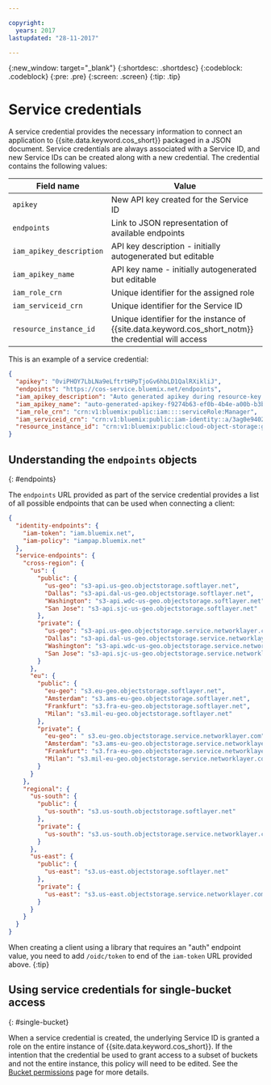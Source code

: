 ```yaml
---

copyright:
  years: 2017
lastupdated: "28-11-2017"

---
```

{:new_window: target="_blank"}
{:shortdesc: .shortdesc}
{:codeblock: .codeblock}
{:pre: .pre}
{:screen: .screen}
{:tip: .tip}

# Service credentials

A service credential provides the necessary information to connect an application to {{site.data.keyword.cos_short}} packaged in a JSON document.  Service credentials are always associated with a Service ID, and new Service IDs can be created along with a new credential.  The credential contains the following values:

Field name | Value
--|--
`apikey`  |  New API key created for the Service ID
`endpoints`  |  Link to JSON representation of available endpoints
`iam_apikey_description`  |  API key description - initially autogenerated but editable
`iam_apikey_name`  |  API key name - initially autogenerated but editable
`iam_role_crn`  |  Unique identifier for the assigned role
`iam_serviceid_crn`  |  Unique identifier for the Service ID
`resource_instance_id`  |  Unique identifier for the instance of {{site.data.keyword.cos_short_notm}} the credential will access

This is an example of a service credential:

```json
{
  "apikey": "0viPHOY7LbLNa9eLftrtHPpTjoGv6hbLD1QalRXikliJ",
  "endpoints": "https://cos-service.bluemix.net/endpoints",
  "iam_apikey_description": "Auto generated apikey during resource-key operation for Instance - crn:v1:bluemix:public:cloud-object-storage:global:a/3ag0e9402tyfd5d29761c3e97696b71n:d6f74k03-6k4f-4a82-b165-697354o63903::",
  "iam_apikey_name": "auto-generated-apikey-f9274b63-ef0b-4b4e-a00b-b3bf9023f9dd",
  "iam_role_crn": "crn:v1:bluemix:public:iam::::serviceRole:Manager",
  "iam_serviceid_crn": "crn:v1:bluemix:public:iam-identity::a/3ag0e9402tyfd5d29761c3e97696b71n::serviceid:ServiceId-540a4a41-7322-4fdd-a9e7-e0cb7ab760f9",
  "resource_instance_id": "crn:v1:bluemix:public:cloud-object-storage:global:a/3ag0e9402tyfd5d29761c3e97696b71n:d6f74k03-6k4f-4a82-b165-697354o63903::"
}
```

## Understanding the `endpoints` objects
{: #endpoints}

The `endpoints` URL provided as part of the service credential provides a list of all possible endpoints that can be used when connecting a client:

```json
{
  "identity-endpoints": {
    "iam-token": "iam.bluemix.net",
    "iam-policy": "iampap.bluemix.net"
  },
  "service-endpoints": {
    "cross-region": {
      "us": {
        "public": {
          "us-geo": "s3-api.us-geo.objectstorage.softlayer.net",
          "Dallas": "s3-api.dal-us-geo.objectstorage.softlayer.net",
          "Washington": "s3-api.wdc-us-geo.objectstorage.softlayer.net",
          "San Jose": "s3-api.sjc-us-geo.objectstorage.softlayer.net"
        },
        "private": {
          "us-geo": "s3-api.us-geo.objectstorage.service.networklayer.com",
          "Dallas": "s3-api.dal-us-geo.objectstorage.service.networklayer.com",
          "Washington": "s3-api.wdc-us-geo.objectstorage.service.networklayer.com",
          "San Jose": "s3-api.sjc-us-geo.objectstorage.service.networklayer.com"
        }
      },
      "eu": {
        "public": {
          "eu-geo": "s3.eu-geo.objectstorage.softlayer.net",
          "Amsterdam": "s3.ams-eu-geo.objectstorage.softlayer.net",
          "Frankfurt": "s3.fra-eu-geo.objectstorage.softlayer.net",
          "Milan": "s3.mil-eu-geo.objectstorage.softlayer.net"
        },
        "private": {
          "eu-geo": " s3.eu-geo.objectstorage.service.networklayer.com",
          "Amsterdam": "s3.ams-eu-geo.objectstorage.service.networklayer.com",
          "Frankfurt": "s3.fra-eu-geo.objectstorage.service.networklayer.com",
          "Milan": "s3.mil-eu-geo.objectstorage.service.networklayer.com"
        }
      }
    },
    "regional": {
      "us-south": {
        "public": {
          "us-south": "s3.us-south.objectstorage.softlayer.net"
        },
        "private": {
          "us-south": "s3.us-south.objectstorage.service.networklayer.com"
        }
      },
      "us-east": {
        "public": {
          "us-east": "s3.us-east.objectstorage.softlayer.net"
        },
        "private": {
          "us-east": "s3.us-east.objectstorage.service.networklayer.com"
        }
      }
    }
  }
}
```

When creating a client using a library that requires an "auth" endpoint value, you need to add `/oidc/token` to end of the `iam-token` URL provided above.
{:tip}

## Using service credentials for single-bucket access
{: #single-bucket}

When a service credential is created, the underlying Service ID is granted a role on the entire instance of {{site.data.keyword.cos_short}}. If the intention that the credential be used to grant access to a subset of buckets and not the entire instance, this policy will need to be edited.  See the [Bucket permissions](/docs/services/cloud-object-storage/iam/buckets.html) page for more details.
